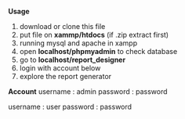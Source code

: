 **Usage**
1. download or clone this file 
2. put file on **xammp/htdocs** (if .zip extract first)
3. running mysql and apache in xampp
4. open **localhost/phpmyadmin** to check database
5. go to **localhost/report_designer**
6. login with account below
7. explore the report generator

**Account**
username : admin
password : password

username : user
password : password
